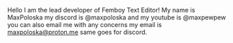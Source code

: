 Hello I am the lead developer of Femboy Text Editor!
My name is MaxPoloska my discord is @maxpoloska and my youtube is @maxpewpew you can also email me with any concerns my email is maxpoloska@proton.me same goes for discord.
